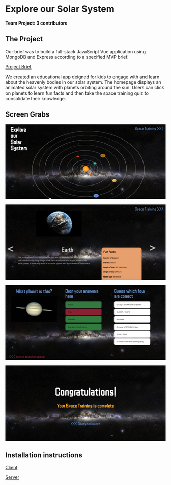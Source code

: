 # Explore our Solar System
**Team Project: 3 contributors**


## The Project
Our brief was to build a full-stack JavaScript Vue application using MongoDB and Express according to a specified MVP brief.

[Project Brief](./education_app.md)

We created an educational app deigned for kids to engage with and learn about the heavenly bodies in our solar system. The homepage displays an animated solar system with planets orbiting around the sun. Users can click on planets to learn fun facts and then take the space training quiz to consolidate their knowledge.

## Screen Grabs

![Homepage](./ScreenGrabs/Homepage.png)

![Planet_Detail](./ScreenGrabs/Planet_Detail.png)

![Planet_Quiz](./ScreenGrabs/Planet_Quiz.png)

![Completed](./ScreenGrabs/Completed.png)

## Installation instructions

[Client](./client/README.md)

[Server](./server/README.md)
